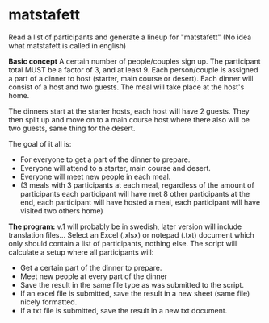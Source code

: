 # matstafett
Read a list of participants and generate a lineup for "matstafett"
(No idea what matstafett is called in english)

**Basic concept**
A certain number of people/couples sign up. The participant total MUST be a factor of 3, and at least 9.
Each person/couple is assigned a part of a dinner to host (starter, main course or desert).
Each dinner will consist of a host and two guests. The meal will take place at the host's home.

The dinners start at the starter hosts, each host will have 2 guests. 
They then split up and move on to a main course host where there also will be two guests, same thing for the desert. 

The goal of it all is:
* For everyone to get a part of the dinner to prepare.
* Everyone will attend to a starter, main course and desert.
* Everyone will meet new people in each meal. 
* (3 meals with 3 participants at each meal, regardless of the amount of participants each participant will have met 8 other participants at the end, each participant will have hosted a meal, each participant will have visited two others home)

**The program:**
v.1 will probably be in swedish, later version will include translation files... 
Select an Excel (.xlsx) or notepad (.txt) document which only should contain a list of participants, nothing else.
The script will calculate a setup where all participants will:
* Get a certain part of the dinner to prepare.
* Meet new people at every part of the dinner
* Save the result in the same file type as was submitted to the script.
* If an excel file is submitted, save the result in a new sheet (same file) nicely formatted.
* If a txt file is submitted, save the result in a new txt document.
